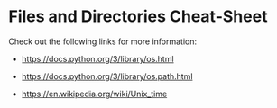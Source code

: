 # Files and Directories Cheat-Sheet

Check out the following links for more information:

* https://docs.python.org/3/library/os.html

* https://docs.python.org/3/library/os.path.html

* https://en.wikipedia.org/wiki/Unix_time
